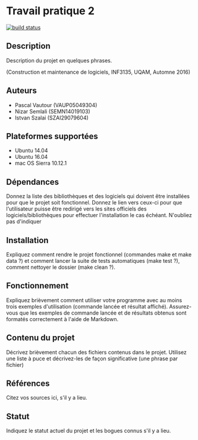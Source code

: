 # Travail pratique 2 

[![build status](https://gitlab.com/ventilooo/inf3135-aut2016-tp2/badges/master/build.svg)](https://gitlab.com/ventilooo/inf3135-aut2016-tp2/commits/master)

## Description

Description du projet en quelques phrases.

(Construction et maintenance de logiciels, INF3135, UQAM, Automne 2016)

## Auteurs

- Pascal Vautour (VAUP05049304)
- Nizar Semlali (SEMN14019103)
- Istvan Szalai (SZAI29079604)

## Plateformes supportées

* Ubuntu 14.04
* Ubuntu 16.04
* mac OS Sierra 10.12.1

## Dépendances

Donnez la liste des bibliothèques et des logiciels qui doivent être installées
pour que le projet soit fonctionnel. Donnez le lien vers ceux-ci pour que
l'utilisateur puisse être redirigé vers les sites officiels des
logiciels/bibliothèques pour effectuer l'installation le cas échéant. N'oubliez
pas d'indiquer

## Installation

Expliquez comment rendre le projet fonctionnel (commandes make et make data ?)
et comment lancer la suite de tests automatiques (make test ?), comment
nettoyer le dossier (make clean ?).

## Fonctionnement

Expliquez brièvement comment utiliser votre programme avec au moins trois
exemples d'utilisation (commande lancée et résultat affiché).  Assurez-vous que
les exemples de commande lancée et de résultats obtenus sont formatés
correctement à l'aide de Markdown.

## Contenu du projet

Décrivez brièvement chacun des fichiers contenus dans le projet. Utilisez
une liste à puce et décrivez-les de façon significative (une phrase par
fichier)

## Références

Citez vos sources ici, s'il y a lieu.

## Statut

Indiquez le statut actuel du projet et les bogues connus s'il y a lieu.
